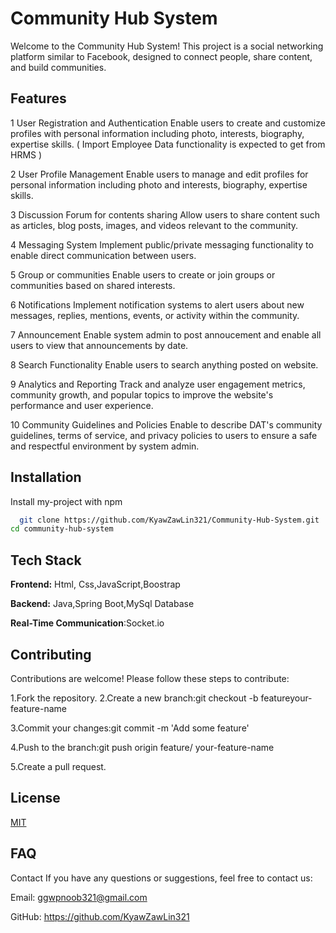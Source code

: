 
# Community Hub System

Welcome to the Community Hub System! This project is a social networking platform similar to Facebook, designed to connect people, share content, and build communities.

## Features

1	User Registration and Authentication	Enable users to create and customize profiles with personal information including photo, interests, biography, expertise skills.
		( Import Employee Data functionality is expected to get from HRMS )

2	User Profile Management	Enable users to manage and edit profiles for personal information including photo and interests, biography, expertise skills.

3	Discussion Forum for contents sharing	Allow users to share content such as articles, blog posts, images, and videos relevant to the community.

4	Messaging System	Implement public/private messaging functionality to enable direct communication between users.

5	Group or communities	Enable users to create or join groups or communities based on shared interests.

6	Notifications	Implement notification systems to alert users about new messages, replies, mentions, events, or activity within the community.

7	Announcement	Enable system admin to post annoucement and enable all users to view that announcements by date.

8	Search Functionality	Enable users to search anything posted on website.

9	Analytics and Reporting	Track and analyze user engagement metrics, community growth, and popular topics to improve the website's performance and user experience.

10	Community Guidelines and Policies	Enable to describe DAT's community guidelines, terms of service, and privacy policies to users to ensure a safe and respectful environment by system admin.



## Installation

Install my-project with npm

```bash
  git clone https://github.com/KyawZawLin321/Community-Hub-System.git
cd community-hub-system
```
    
## Tech Stack

**Frontend:** Html, Css,JavaScript,Boostrap

**Backend:** Java,Spring Boot,MySql Database

**Real-Time Communication**:Socket.io



## Contributing

Contributions are welcome! Please follow these steps to contribute:

1.Fork the repository.
2.Create a new branch:git checkout -b featureyour-feature-name

3.Commit your changes:git commit -m 'Add some feature'

4.Push to the branch:git push origin feature/              your-feature-name

5.Create a pull request.



## License

[MIT](https://choosealicense.com/licenses/mit/)


## FAQ

Contact
If you have any questions or suggestions, feel free to contact us:

Email: ggwpnoob321@gmail.com

GitHub: https://github.com/KyawZawLin321



